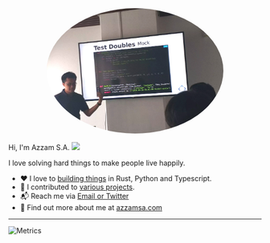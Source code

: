 <div align="center">
  <img src="img/profile-extra.jpg" height="250" style="border-radius:50%">
</div>

Hi, I'm Azzam S.A. <img src="https://user-images.githubusercontent.com/17734314/191023641-b6f9f01c-f69d-4095-8d39-ce54827724ed.gif" width="20">

I love solving hard things to make people live happily.

- ❤️ I love to [building things](https://azzamsa.com/projects/#created) in Rust, Python and Typescript.
- 🍴 I contributed to [various projects](https://azzamsa.com/projects/#contributed).
- 📬 Reach me via [Email or Twitter](https://azzamsa.com/contact)
- 🍰 Find out more about me at [azzamsa.com](https://azzamsa.com/)

---

![Metrics](https://metrics.lecoq.io/azzamsa?template=classic&languages=1&base=header%2C%20activity%2C%20community%2C%20repositories%2C%20metadata&base.indepth=false&base.hireable=false&base.skip=false&languages=false&languages.limit=8&languages.threshold=0%25&languages.other=false&languages.colors=github&languages.sections=most-used&languages.indepth=false&languages.analysis.timeout=15&languages.categories=markup%2C%20programming&languages.recent.categories=markup%2C%20programming&languages.recent.load=300&languages.recent.days=14&config.timezone=Asia%2FJakarta&config.display=large)
